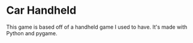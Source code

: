 # Car Handheld

This game is based off of a handheld game I used to have. It's made with Python and pygame.
